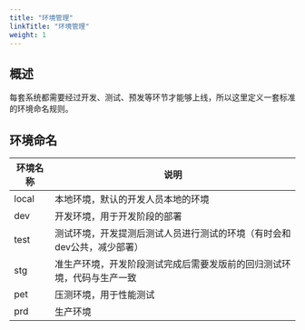```yaml
---
title: "环境管理"
linkTitle: "环境管理"
weight: 1
---
```


## 概述

每套系统都需要经过开发、测试、预发等环节才能够上线，所以这里定义一套标准的环境命名规则。

## 环境命名

| 环境名称 | 说明                                                         |
| -------- | ------------------------------------------------------------ |
| local    | 本地环境，默认的开发人员本地的环境                           |
| dev      | 开发环境，用于开发阶段的部署                                 |
| test     | 测试环境，开发提测后测试人员进行测试的环境（有时会和dev公共，减少部署） |
| stg      | 准生产环境，开发阶段测试完成后需要发版前的回归测试环境，代码与生产一致 |
| pet      | 压测环境，用于性能测试                                       |
| prd      | 生产环境                                                     |
